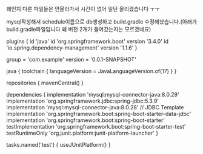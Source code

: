 왜인지 다른 파일들은 안올라가서 시간이 없어 일단 올리겠습니다 ㅜㅜ

mysql작성해서 schedule이름으로 db생성하고 build.gradle 수정해놨습니다.(아래가 build.gradle파일입니다 왜 버전 2개가 들어갔는지는 모르겠네요)


plugins {
    id 'java'
    id 'org.springframework.boot' version '3.4.0'
    id 'io.spring.dependency-management' version '1.1.6'
}

group = 'com.example'
version = '0.0.1-SNAPSHOT'

java {
    toolchain {
        languageVersion = JavaLanguageVersion.of(17)
    }
}

repositories {
    mavenCentral()
}

dependencies {
    implementation 'mysql:mysql-connector-java:8.0.29'
    implementation 'org.springframework.jdbc:spring-jdbc:5.3.9'
    implementation 'mysql:mysql-connector-java:8.0.28'
// JDBC Template
    implementation 'org.springframework.boot:spring-boot-starter-data-jdbc'
    implementation 'org.springframework.boot:spring-boot-starter'
    testImplementation 'org.springframework.boot:spring-boot-starter-test'
    testRuntimeOnly 'org.junit.platform:junit-platform-launcher'
}

tasks.named('test') {
    useJUnitPlatform()
}

